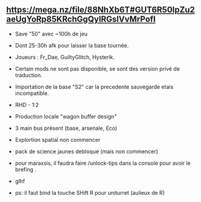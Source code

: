 ## https://mega.nz/file/88NhXb6T#GUT6R50IpZu2aeUgYoRp85KRchGgQyIRGslVvMrPofI
- Save "50" avec ~100h de jeu
- Dont 25-30h afk pour laisser la base tournée.
- Joueurs : Fr_Dae, GuiltyGlitch, Hysterik.
- Certain mods ne sont pas disponible, se sont des version privé de traduction.
- Importation de la base "S2" car la precedente sauvegarde etais incompatible.
- RHD - 1:2
- Production locale "wagon buffer design"
- 3 main bus présent (base, arsenale, Eco)
- Explortion spatial non commencer
- pack de science jaunes debloqué (mais non commencer)
- pour maraxsis, il faudra faire /unlock-tips dans la console pour avoir le brefing
.

- glhf


- ps: il faut bind la touche SHift R pour uniturret (aulieux de R)

